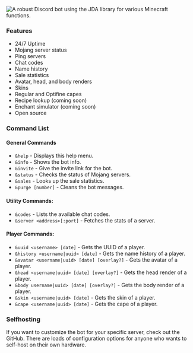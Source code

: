 ![A robust Discord bot using the JDA library for various Minecraft functions.](http://i.imgur.com/avV6Fl6.png)

### Features
- 24/7 Uptime
- Mojang server status
- Ping servers
- Chat codes
- Name history
- Sale statistics
- Avatar, head, and body renders
- Skins
- Regular and Optifine capes
- Recipe lookup (coming soon)
- Enchant simulator (coming soon)
- Open source

### Command List
#### General Commands
- `&help` - Displays this help menu.
- `&info` - Shows the bot info.
- `&invite` - Give the invite link for the bot.
- `&status` - Checks the status of Mojang servers.
- `&sales` - Looks up the sale statistics.
- `&purge [number]` - Cleans the bot messages.

#### Utility Commands:
- `&codes` - Lists the available chat codes.
- `&server <address>[:port]` - Fetches the stats of a server.

#### Player Commands:
- `&uuid <username> [date]` - Gets the UUID of a player.
- `&history <username|uuid> [date]` - Gets the name history of a player.
- `&avatar <username|uuid> [date] [overlay?]` - Gets the avatar of a player.
- `&head <username|uuid> [date] [overlay?]` - Gets the head render of a player.
- `&body username|uuid> [date] [overlay?]` - Gets the body render of a player.
- `&skin <username|uuid> [date]` - Gets the skin of a player.
- `&cape <username|uuid> [date]` - Gets the cape of a player.

### Selfhosting
If you want to customize the bot for your specific server, check out the GitHub. There are loads of configuration options for anyone who wants to self-host on their own hardware.
